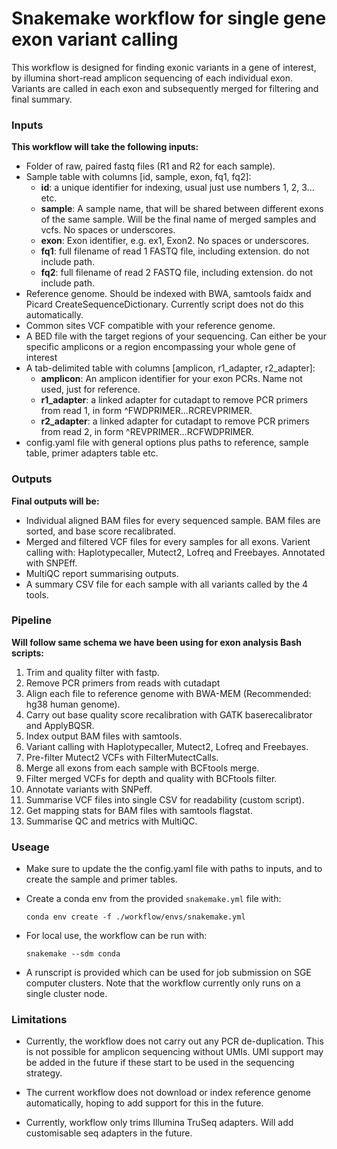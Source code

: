 # **Snakemake workflow for single gene exon variant calling**

This workflow is designed for finding exonic variants in a gene of interest, by illumina short-read amplicon sequencing of each individual exon. Variants are called in each exon and subsequently merged for filtering and final summary.

### **Inputs**
**This workflow will take the following inputs:** 
* Folder of raw, paired fastq files (R1 and R2 for each sample).  
* Sample table with columns [id, sample, exon, fq1, fq2]:
  - **id**: a unique identifier for indexing, usual just use numbers 1, 2, 3... etc.
  - **sample**: A sample name, that will be shared between different exons of the same sample. Will be the final name of merged samples and vcfs. No spaces or underscores.
  - **exon**: Exon identifier, e.g. ex1, Exon2. No spaces or underscores.
  - **fq1**: full filename of read 1 FASTQ file, including extension. do not include path.
  - **fq2**: full filename of read 2 FASTQ file, including extension. do not include path.
* Reference genome. Should be indexed with BWA, samtools faidx and Picard CreateSequenceDictionary. Currently script does not do this automatically.
* Common sites VCF compatible with your reference genome.
* A BED file with the target regions of your sequencing. Can either be your specific amplicons or a region encompassing your whole gene of interest
* A tab-delimited table with columns [amplicon, r1_adapter, r2_adapter]:
  - **amplicon**: An amplicon identifier for your exon PCRs. Name not used, just for reference.
  - **r1_adapter**: a linked adapter for cutadapt to remove PCR primers from read 1, in form ^FWDPRIMER...RCREVPRIMER.
  - **r2_adapter**: a linked adapter for cutadapt to remove PCR primers from read 2, in form ^REVPRIMER...RCFWDPRIMER.
* config.yaml file with general options plus paths to reference, sample table, primer adapters table etc.  


### **Outputs**
**Final outputs will be:**
* Individual aligned BAM files for every sequenced sample. BAM files are sorted, and base score recalibrated.
* Merged and filtered VCF files for every samples for all exons. Varient calling with: Haplotypecaller, Mutect2, Lofreq and Freebayes. Annotated with SNPEff.
* MultiQC report summarising outputs.
* A summary CSV file for each sample with all variants called by the 4 tools.


### **Pipeline**
**Will follow same schema we have been using for exon analysis Bash scripts:**  
1. Trim and quality filter with fastp.  
2. Remove PCR primers from reads with cutadapt
3. Align each file to reference genome with BWA-MEM (Recommended: hg38 human genome). 
4. Carry out base quality score recalibration with GATK baserecalibrator and ApplyBQSR.  
5. Index output BAM files with samtools.
6. Variant calling with Haplotypecaller, Mutect2, Lofreq and Freebayes.
7. Pre-filter Mutect2 VCFs with FilterMutectCalls.
8. Merge all exons from each sample with BCFtools merge.
9. Filter merged VCFs for depth and quality with BCFtools filter.
10. Annotate variants with SNPeff.
11. Summarise VCF files into single CSV for readability (custom script).
11. Get mapping stats for BAM files with samtools flagstat.
12. Summarise QC and metrics with MultiQC.

### **Useage**

* Make sure to update the the config.yaml file with paths to inputs, and to create the sample and primer tables.
* Create a conda env from the provided `snakemake.yml` file with:
  ```
  conda env create -f ./workflow/envs/snakemake.yml
  ```

* For local use, the workflow can be run with:
  ```
  snakemake --sdm conda
  ```
* A runscript is provided which can be used for job submission on SGE computer clusters. Note that the workflow currently only runs on a single cluster node.

### **Limitations**

* Currently, the workflow does not carry out any PCR de-duplication. This is not possible for amplicon sequencing without UMIs. UMI support may be added in the future if these start to be used in the sequencing strategy.

* The current workflow does not download or index reference genome automatically, hoping to add support for this in the future.

* Currently, workflow only trims Illumina TruSeq adapters. Will add customisable seq adapters in the future.

